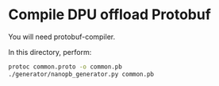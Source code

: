 # Compile DPU offload Protobuf

You will need protobuf-compiler.


In this directory, perform:
```sh
protoc common.proto -o common.pb
./generator/nanopb_generator.py common.pb
```